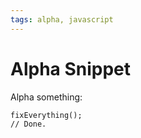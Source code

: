 ```yaml
---
tags: alpha, javascript
---
```


# Alpha Snippet

Alpha something:

```
fixEverything();
// Done.
```

